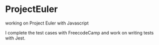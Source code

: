 # ProjectEuler
working on Project Euler with Javascript

I complete the test cases with FreecodeCamp and work on writing tests with Jest.
